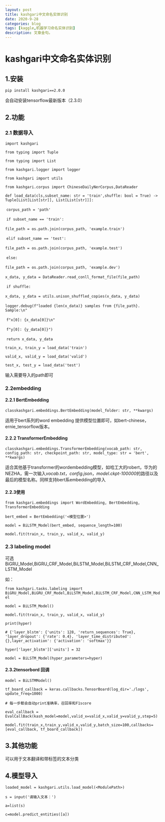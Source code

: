 ```yaml
---
layout: post
title: kashgari中文命名实体识别   
date: 2020-9-28 
categories: blog
tags: [kaggle,机器学习命名实体识别]
description: 文章金句。
---
```


# kashgari中文命名实体识别

## 1.安装

`pip install kashgari==2.0.0`

会自动安装tensorflow最新版本（2.3.0）

## 2.功能

### 2.1 数据导入

`import kashgari`

`from typing import Tuple`

`from typing import List`

`from kashgari.logger import logger`

`from kashgari import utils`

`from kashgari.corpus import ChineseDailyNerCorpus,DataReader`

`def load_data(cls,subset_name: str = 'train',shuffle: bool = True) -> Tuple[List[List[str]], List[List[str]]]:`

​    `corpus_path = 'path'`

​    `if subset_name == 'train':`

​        `file_path = os.path.join(corpus_path, 'example.train')`

​    `elif subset_name == 'test':`

​        `file_path = os.path.join(corpus_path, 'example.test')`

​    `else:`

​        `file_path = os.path.join(corpus_path, 'example.dev')`

​    `x_data, y_data = DataReader.read_conll_format_file(file_path)`

​    `if shuffle:`

​        `x_data, y_data = utils.unison_shuffled_copies(x_data, y_data)`

​    `logger.debug(f"loaded {len(x_data)} samples from {file_path}. Sample:\n"`

​                    `f"x[0]: {x_data[0]}\n"`

​                    `f"y[0]: {y_data[0]}")`

​    `return x_data, y_data`

`train_x, train_y = load_data('train')`

`valid_x, valid_y = load_data('valid')`

`test_x, test_y = load_data('test')`

输入需要导入的path即可



### 2.2embedding

#### 2.2.1 BertEmbedding

`classkashgari.embeddings.BertEmbedding(model_folder: str, **kwargs)`

适用于bert系列的word embedding 提供模型位置即可，如bert-chinese，ernie_tensorflow版本。

#### 2.2.2 TransformerEmbedding

`classkashgari.embeddings.TransformerEmbedding(vocab_path: str, config_path: str, checkpoint_path: str, model_type: str = 'bert', **kwargs)`

适合其他基于transformer的wordembedding模型，如哈工大的robert，华为的NEZHA，需一次输入*vocab.txt*，*config.json*，*model.ckpt-100000*的路径以及最后的模型名称。同样支持bert系embedding的导入

#### 2.2.3使用

`from kashgari.embeddings import WordEmbedding, BertEmbedding, TransformerEmbedding`

`bert_embed = BertEmbedding('<模型位置>')`

`model = BiLSTM_Model(bert_embed, sequence_length=100)`

`model.fit(train_x, train_y, valid_x, valid_y)`

### 2.3 labeling model

可选BiGRU_Model,BiGRU_CRF_Model,BiLSTM_Model,BiLSTM_CRF_Model,CNN_LSTM_Model

如：

`from kashgari.tasks.labeling import BiGRU_Model,BiGRU_CRF_Model,BiLSTM_Model,BiLSTM_CRF_Model,CNN_LSTM_Model`

`model = BiLSTM_Model()`

`model.fit(train_x, train_y, valid_x, valid_y)`

`print(hyper)`

`# {'layer_blstm': {'units': 128, 'return_sequences': True}, 'layer_dropout': {'rate': 0.4}, 'layer_time_distributed': {},layer_activation': {'activation': 'softmax'}}`

`hyper['layer_blstm']['units'] = 32`

`model = BiLSTM_Model(hyper_parameters=hyper)`

#### 2.3.2tensorbord 回调

`model = BiLSTMModel()`

`tf_board_callback = keras.callbacks.TensorBoard(log_dir='./logs', update_freq=1000)`

`# 每一步都会自动print准确率，召回率和F1score`

`eval_callback = EvalCallBack(kash_model=model,valid_x=valid_x,valid_y=valid_y,step=5)`

`model.fit(train_x,train_y,valid_x,valid_y,batch_size=100,callbacks=[eval_callback, tf_board_callback])`

## 3.其他功能

可以用于文本翻译和带标签的文本分类

## 4.模型导入

`loaded_model = kashgari.utils.load_model(<ModulePath>)`

`s = input('请输入文本：')`

`a=list(s)`

`c=model.predict_entities([a])`